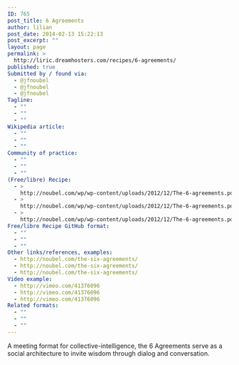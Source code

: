 ```yaml
---
ID: 765
post_title: 6 Agreements
author: lilian
post_date: 2014-02-13 15:22:13
post_excerpt: ""
layout: page
permalink: >
  http://liric.dreamhosters.com/recipes/6-agreements/
published: true
Submitted by / found via:
  - @jfnoubel
  - @jfnoubel
  - @jfnoubel
Tagline:
  - ""
  - ""
  - ""
Wikipedia article:
  - ""
  - ""
  - ""
Community of practice:
  - ""
  - ""
  - ""
(Free/libre) Recipe:
  - >
    http://noubel.com/wp/wp-content/uploads/2012/12/The-6-agreements.pdf
  - >
    http://noubel.com/wp/wp-content/uploads/2012/12/The-6-agreements.pdf
  - >
    http://noubel.com/wp/wp-content/uploads/2012/12/The-6-agreements.pdf
Free/libre Recipe GitHub format:
  - ""
  - ""
  - ""
Other links/references, examples:
  - http://noubel.com/the-six-agreements/
  - http://noubel.com/the-six-agreements/
  - http://noubel.com/the-six-agreements/
Video example:
  - http://vimeo.com/41376096
  - http://vimeo.com/41376096
  - http://vimeo.com/41376096
Related formats:
  - ""
  - ""
  - ""
---
```

A meeting format for collective-intelligence, the 6 Agreements serve as a social architecture to invite wisdom through dialog and conversation.